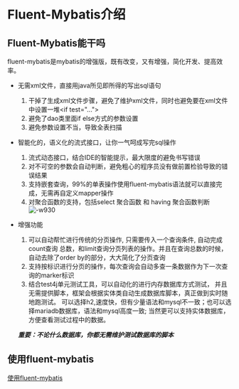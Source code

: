 # Fluent-Mybatis介绍

## Fluent-Mybatis能干吗
fluent-mybatis是mybatis的增强版，既有改变，又有增强，简化开发、提高效率。

- 无需xml文件，直接用java所见即所得的写出sql语句
    1. 干掉了生成xml文件步骤，避免了维护xml文件，同时也避免要在xml文件中设置一堆&lt;if test="...">
    2. 避免了dao类里面if else方式的参数设置
    3. 避免参数设置不当，导致全表扫描
    
- 智能化的，语义化的流式接口，让你一气呵成写完sql操作
    1. 流式动态接口，结合IDE的智能提示，最大限度的避免书写错误
    2. 对不可空的参数会自动判断，避免粗心的程序员没有做前置检验导致的错误结果
    3. 支持嵌套查询，99%的单表操作使用fluent-mybatis语法就可以直接完成，无需再自定义mapper操作
    4. 对聚合函数的支持，包括select 聚合函数 和 having 聚合函数判断
    ![-w930](https://gitee.com/tryternity/fluent-mybatis-docs/raw/master/00-introduce/test_count_gt_10_groupByGrade.png)
    
- 增强功能
    1. 可以自动帮忙进行传统的分页操作, 只需要传入一个查询条件, 自动完成count查询
    总数，和limit查询分页列表的操作。并且在查询总数的时候，自动去除了order by的部分，大大简化了分页查询
    2. 支持按标识进行分页的操作，每次查询会自动多查一条数据作为下一次查询的marker标识
    3. 结合test4j单元测试工具，可以自动化的进行内存数据库方式测试，
    并且无需提供脚本，框架会根据实体类自动生成数据库脚本，真正做到实时随地跑测试。
    可以选择h2,速度快，但有少量语法和mysql不一致；也可以选择mariadb数据库，语法和mysql高度一致;
    当然更可以支持实体数据库，方便查看测试过程中的数据。
    
    ***重要：不论什么数据库，你都无需维护测试数据库的脚本***
    
## 使用fluent-mybatis

   [使用fluent-mybatis](./fluent-mybatis-tutorial/index.md)